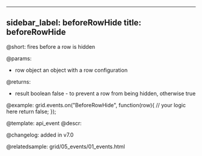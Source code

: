 
---
sidebar_label: beforeRowHide
title: beforeRowHide
---          

@short: fires before a row is hidden

@params: 
- row   object  an object with a row configuration


@returns:
- result	boolean		false - to prevent a row from being hidden, otherwise true

@example:
grid.events.on("BeforeRowHide", function(row){
    // your logic here
    return false;
});


@template: api_event
@descr:

@changelog: added in v7.0

@relatedsample: grid/05_events/01_events.html